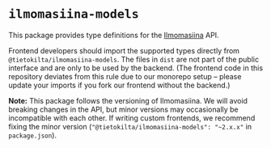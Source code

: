 # `ilmomasiina-models`

This package provides type definitions for the [Ilmomasiina](https://github.com/Tietokilta/ilmomasiina) API.

Frontend developers should import the supported types directly from `@tietokilta/ilmomasiina-models`. The files in
`dist` are not part of the public interface and are only to be used by the backend.
(The frontend code in this repository deviates from this rule due to our monorepo setup &ndash; please update your
imports if you fork our frontend without the backend.)

**Note:** This package follows the versioning of Ilmomasiina. We will avoid breaking changes in the API, but minor
versions may occasionally be incompatible with each other. If writing custom frontends, we recommend fixing the
minor version (`"@tietokilta/ilmomasiina-models": "~2.x.x"` in `package.json`).
